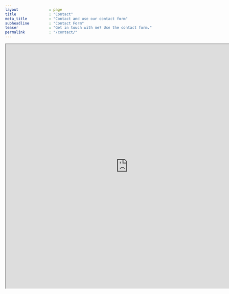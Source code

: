 ```yaml
---
layout              : page
title               : "Contact"
meta_title          : "Contact and use our contact form"
subheadline         : "Contact Form"
teaser              : "Get in touch with me? Use the contact form."
permalink           : "/contact/"
---
```

<iframe src="https://www.kontaktformular.com/download/responsive/8/kontakt.php" width="800" height="800"></iframe>